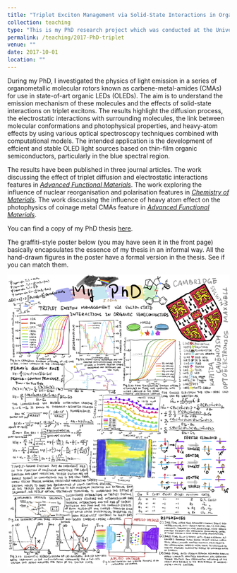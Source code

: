 ```yaml
---
title: "Triplet Exciton Management via Solid-State Interactions in Organic Semiconductors"
collection: teaching
type: "This is my PhD research project which was conducted at the University of Cambridge, Cavendish Laboratory, Optoelectronics group. I investigated a new family of organic light emitters known as carbene-metal-amides (CMAs). I used ultrafast spectroscopy and computational models to unveil the emission mechanisms of these highly-efficient and hybrid-type molecules."
permalink: /teaching/2017-PhD-triplet
venue: ""
date: 2017-10-01
location: ""
---
```


During my PhD, I investigated the physics of light emission in a series of organometallic molecular rotors known as carbene-metal-amides (CMAs) for use in state-of-art organic LEDs (OLEDs). The aim is to understand the emission mechanism of these molecules and the effects of solid-state interactions on triplet excitons. The results highlight the diffusion process, the electrostatic interactions with surrounding molecules, the link between molecular conformations and photophysical properties, and heavy-atom effects by using various optical spectroscopy techniques combined with computational models. The intended application is the development of effcient and stable OLED light sources based on thin-film organic semiconductors, particularly in the blue spectral region.

The results have been published in three journal articles. The work discussing the effect of triplet diffusion and electrostatic interactions features in *[Advanced Functional Materials](https://philipjialefeng.github.io/publication/2020-01-01-environmental-control)*. The work exploring the influence of nuclear reorganisation and polarisation features in *[Chemistry of Materials](https://philipjialefeng.github.io/publication/2020-05-12-CMA-polycrystal)*. The work discussing the influence of heavy atom effect on the photophysics of coinage metal CMAs feature in *[Advanced Functional Materials](https://philipjialefeng.github.io/publication/2020-09-25-CMA-heavyatom)*.

You can find a copy of my PhD thesis [here](https://www.repository.cam.ac.uk/handle/1810/311065).

The graffiti-style poster below (you may have seen it in the front page) basically encapsulates the essence of my thesis in an informal way. All the hand-drawn figures in the poster have a formal version in the thesis. See if you can match them.

![My PhD poster](/images/My_PhD_poster.png)

<!-- Heading 1
======

Heading 2
======

Heading 3
====== -->
